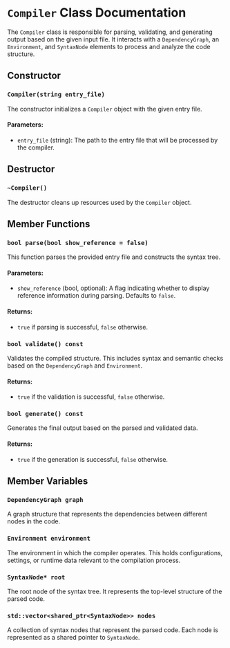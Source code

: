 # `Compiler` Class Documentation

The `Compiler` class is responsible for parsing, validating, and generating output based on the given input file. It interacts with a `DependencyGraph`, an `Environment`, and `SyntaxNode` elements to process and analyze the code structure.

## Constructor

### `Compiler(string entry_file)`

The constructor initializes a `Compiler` object with the given entry file.

#### Parameters:
- `entry_file` (string): The path to the entry file that will be processed by the compiler.

## Destructor

### `~Compiler()`

The destructor cleans up resources used by the `Compiler` object.

## Member Functions

### `bool parse(bool show_reference = false)`

This function parses the provided entry file and constructs the syntax tree.

#### Parameters:
- `show_reference` (bool, optional): A flag indicating whether to display reference information during parsing. Defaults to `false`.

#### Returns:
- `true` if parsing is successful, `false` otherwise.

### `bool validate() const`

Validates the compiled structure. This includes syntax and semantic checks based on the `DependencyGraph` and `Environment`.

#### Returns:
- `true` if the validation is successful, `false` otherwise.

### `bool generate() const`

Generates the final output based on the parsed and validated data.

#### Returns:
- `true` if the generation is successful, `false` otherwise.

## Member Variables

### `DependencyGraph graph`

A graph structure that represents the dependencies between different nodes in the code.

### `Environment environment`

The environment in which the compiler operates. This holds configurations, settings, or runtime data relevant to the compilation process.

### `SyntaxNode* root`

The root node of the syntax tree. It represents the top-level structure of the parsed code.

### `std::vector<shared_ptr<SyntaxNode>> nodes`

A collection of syntax nodes that represent the parsed code. Each node is represented as a shared pointer to `SyntaxNode`.

